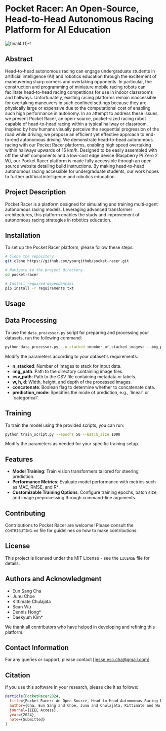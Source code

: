 
# Pocket Racer: An Open-Source, Head-to-Head Autonomous Racing Platform for AI Education
![final4 (1)-1](https://github.com/PocketRacers/PocketRacerRepo/assets/119138249/5c117452-3276-4f5c-b0bc-597bf2cf3c60)
## Abstract
Head-to-head autonomous racing can engage undergraduate students in artificial intelligence (AI) and robotics education through the excitement of maneuvering sharp corners and overtaking opponents. In particular, the construction and programming of miniature mobile racing robots can facilitate head-to-head racing competitions for use in indoor classrooms and hallways. Unfortunately, existing racing platforms remain inaccessible for overtaking maneuvers in such confined settings because they are physically large or expensive due to the computational cost of enabling such high performance in autonomy. In an attempt to address these issues, we present Pocket Racer, an open-source, pocket-sized racing robot capable of head-to-head racing within a typical hallway or classroom. Inspired by how humans visually perceive the sequential progression of the road while driving, we propose an efficient yet effective approach to end-to-end autonomous driving. We demonstrate head-to-head autonomous racing with our Pocket Racer platforms, enabling high speed overtaking within hallways upwards of 15 km/h. Designed to be easily assembled with off the shelf components and a low-cost edge device (Raspberry Pi Zero 2 W), our Pocket Racer platform is made fully accessible through an open source website detailing build instructions. By making head-to-head autonomous racing accessible for undergraduate students, our work hopes to further artificial intelligence and robotics education.

## Project Description
Pocket Racer is a platform designed for simulating and training multi-agent autonomous racing models. Leveraging advanced transformer architectures, this platform enables the study and improvement of autonomous racing strategies in robotics education.

## Installation

To set up the Pocket Racer platform, please follow these steps:

```bash
# Clone the repository
git clone https://github.com/yourgithub/pocket-racer.git

# Navigate to the project directory
cd pocket-racer

# Install required dependencies
pip install -r requirements.txt
```

## Usage

## Data Processing

To use the `data_processor.py` script for preparing and processing your datasets, run the following command:

```bash
python data_processor.py --n_stacked <number_of_stacked_images> --img_path <path_to_images> --csv_path <path_to_csv> --w <width> --h <height> --d <depth> --concatenate <concatenate_flag> --prediction_mode <mode>
```

Modify the parameters according to your dataset's requirements:

- **n_stacked**: Number of images to stack for input data.
- **img_path**: Path to the directory containing image files.
- **csv_path**: Path to the CSV file containing metadata or labels.
- **w, h, d**: Width, height, and depth of the processed images.
- **concatenate**: Boolean flag to determine whether to concatenate data.
- **prediction_mode**: Specifies the mode of prediction, e.g., 'linear' or 'categorical'.
## Training
To train the model using the provided scripts, you can run:

```bash
python train_script.py --epochs 50 --batch_size 1000
```

Modify the parameters as needed for your specific training setup.

## Features

- **Model Training**: Train vision transformers tailored for steering prediction.
- **Performance Metrics**: Evaluate model performance with metrics such as MAE, RMSE, and R².
- **Customizable Training Options**: Configure training epochs, batch size, and image preprocessing through command-line arguments.

## Contributing

Contributions to Pocket Racer are welcome! Please consult the `CONTRIBUTING.md` file for guidelines on how to make contributions.

## License

This project is licensed under the MIT License - see the `LICENSE` file for details.

## Authors and Acknowledgment

- Eun Sang Cha
- Junu Choe
- Kittimate Chulajata
- Sean Wu
- Dennis Hong*
- Daekyum Kim*

We thank all contributors who have helped in developing and refining this platform.
## Contact Information

For any queries or support, please contact [jesse.esc.cha@gmail.com].
## Citation
If you use this software in your research, please cite it as follows:

```bibtex
@article{PocketRacer2024,
  title={Pocket Racer: An Open-Source, Head-to-Head Autonomous Racing Platform for AI Education},
  author={Cha, Eun Sang and Choe, Junu and Chulajata, Kittimate and Wu, Sean and Hong, Dennis and Kim, Daekyum},
  journal={IEEE Access},
  year={2024},
  note={Submitted}
}

